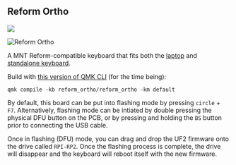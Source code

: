 ## Reform Ortho

![](https://byob.yarr.is/olkb/reform_ortho_firmware/qmk_version)

![Reform Ortho](https://i.redd.it/teckwqi8zt871.png)

A MNT Reform-compatible keyboard that fits both the [laptop](https://shop.mntre.com/products/mnt-reform) and [standalone keyboard](https://shop.mntre.com/products/mnt-reform-usb-keyboard-standalone).

Build with [this version of QMK CLI](https://github.com/jackhumbert/qmk_cli/tree/exodus_experiments) (for the time being):
```
qmk compile -kb reform_ortho/reform_ortho -km default
```

By default, this board can be put into flashing mode by pressing `circle` + `F7`. Alternatively, flashing mode can be intiated by double pressing the physical DFU button on the PCB, or by pressing and holding the `BS` button prior to connecting the USB cable.

Once in flashing (DFU) mode, you can drag and drop the UF2 firmware onto the drive called `RPI-RP2`. Once the flashing process is complete, the drive will disappear and the keyboard will reboot itself with the new firmware.